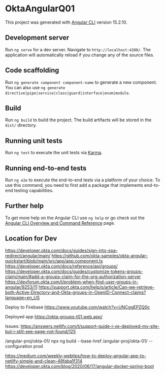 # OktaAngularQ01

This project was generated with [Angular CLI](https://github.com/angular/angular-cli) version 15.2.10.

## Development server

Run `ng serve` for a dev server. Navigate to `http://localhost:4200/`. The application will automatically reload if you change any of the source files.

## Code scaffolding

Run `ng generate component component-name` to generate a new component. You can also use `ng generate directive|pipe|service|class|guard|interface|enum|module`.

## Build

Run `ng build` to build the project. The build artifacts will be stored in the `dist/` directory.

## Running unit tests

Run `ng test` to execute the unit tests via [Karma](https://karma-runner.github.io).

## Running end-to-end tests

Run `ng e2e` to execute the end-to-end tests via a platform of your choice. To use this command, you need to first add a package that implements end-to-end testing capabilities.

## Further help

To get more help on the Angular CLI use `ng help` or go check out the [Angular CLI Overview and Command Reference](https://angular.io/cli) page.

## Location for Dev 
https://developer.okta.com/docs/guides/sign-into-spa-redirect/angular/main/
https://github.com/okta-samples/okta-angular-quickstart/blob/main/src/app/app.component.ts
https://developer.okta.com/docs/reference/api/groups/
https://developer.okta.com/docs/guides/customize-tokens-groups-claim/main/#add-a-groups-claim-for-the-org-authorization-server
https://devforum.okta.com/t/problem-when-find-user-groups-in-angular/9253/11
https://support.okta.com/help/s/article/Can-we-retrieve-both-Active-Directory-and-Okta-groups-in-OpenID-Connect-claims?language=en_US

Deploy to Firebase
https://www.youtube.com/watch?v=UNCggEPZQ0c

Deployed app
https://okta-groups-t01.web.app/

Issues:
https://answers.netlify.com/t/support-guide-i-ve-deployed-my-site-but-i-still-see-page-not-found/125

/angular-proj/okta-01/
npx ng build  --base-href /angular-proj/okta-01/ --configuration prod

https://medium.com/weekly-webtips/how-to-deploy-angular-app-to-netlify-simple-and-clean-48faba1f314
https://developer.okta.com/blog/2020/06/17/angular-docker-spring-boot
